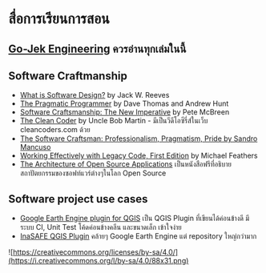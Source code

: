 # สื่อการเรียนการสอน

## [Go-Jek Engineering](https://blog.gojekengineering.com/the-go-jek-reading-list-1088712ccc14) ควรอ่านทุกเล่มในนี้
## Software Craftmanship

* [What is Software Design?](http://user.it.uu.se/~carle/softcraft/notes/Reeve_SourceCodeIsTheDesign.pdf) by Jack W. Reeves
* [The Pragmatic Programmer](https://my.safaribooksonline.com/book/programming/9780135956977) by Dave Thomas and Andrew Hunt
* [Software Craftsmanship: The New Imperative](https://my.safaribooksonline.com/book/software-engineering-and-development/0201733862
) by Pete McBreen
* [The Clean Coder](https://my.safaribooksonline.com/book/programming/9780132542913
) by Uncle Bob Martin - มีเป็นวีดีโอซีรี่ส์ในเว็บ cleancoders.com ด้วย
* [The Software Craftsman: Professionalism, Pragmatism, Pride by Sandro Mancuso](https://my.safaribooksonline.com/book/software-engineering-and-development/9780134052625)
* [Working Effectively with Legacy Code, First Edition](https://learning.oreilly.com/library/view/working-effectively-with/0131177052/) by Michael Feathers
* [The Architecture of Open Source Applications](https://www.aosabook.org/en/index.html) เป็นหนังสือฟรีที่อธิบายสถาปัตยกรรมของซอฟท์แวร์ต่างๆในโลก Open Source

## Software project use cases
* [Google Earth Engine plugin for QGIS](https://github.com/gee-community/qgis-earthengine-plugin/) เป็น QGIS Plugin ที่เขียนได้ค่อนข้างดี มีระบบ CI, Unit Test โค้ดค่อนข้างคลีน และขนาดเล็ก เข้าใจง่าย
* [InaSAFE QGIS Plugin](https://github.com/inasafe/inasafe) คล้ายๆ Google Earth Engine แต่ repository ใหญ่กว่ามาก

![https://creativecommons.org/licenses/by-sa/4.0/](https://i.creativecommons.org/l/by-sa/4.0/88x31.png)
